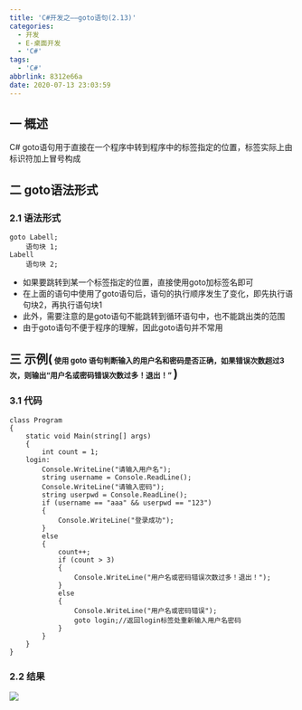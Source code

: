 ```yaml
---
title: 'C#开发之——goto语句(2.13)'
categories:
  - 开发
  - E-桌面开发
  - 'C#'
tags:
  - 'C#'
abbrlink: 8312e66a
date: 2020-07-13 23:03:59
---
```


## 一 概述

C# goto语句用于直接在一个程序中转到程序中的标签指定的位置，标签实际上由标识符加上冒号构成

<!--more-->

## 二 goto语法形式

### 2.1 语法形式

```
goto Labell;
    语句块 1;
Labell
    语句块 2;
```

* 如果要跳转到某一个标签指定的位置，直接使用goto加标签名即可
* 在上面的语句中使用了goto语句后，语句的执行顺序发生了变化，即先执行语句块2，再执行语句块1
* 此外，需要注意的是goto语句不能跳转到循环语句中，也不能跳出类的范围
* 由于goto语句不便于程序的理解，因此goto语句并不常用

## 三 示例(<font size=2> 使用 goto 语句判断输入的用户名和密码是否正确，如果错误次数超过3次，则输出“用户名或密码错误次数过多！退出！” </font>)

### 3.1 代码

```
class Program
{
    static void Main(string[] args)
    {
        int count = 1;
    login:
        Console.WriteLine("请输入用户名");
        string username = Console.ReadLine();
        Console.WriteLine("请输入密码");
        string userpwd = Console.ReadLine();
        if (username == "aaa" && userpwd == "123")
        {
            Console.WriteLine("登录成功");
        }
        else
        {
            count++;
            if (count > 3)
            {
                Console.WriteLine("用户名或密码错误次数过多！退出！");
            }
            else
            {
                Console.WriteLine("用户名或密码错误");
                goto login;//返回login标签处重新输入用户名密码
            }
        }
    }
}
```

### 2.2 结果

![][1]

[1]:https://cdn.jsdelivr.net/gh/PGzxc/CDN@master/blog-image/csharp-goto-sample.png